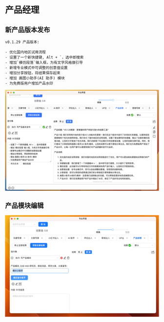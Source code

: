 # 产品经理

## 新产品版本发布

```text
v0.1.29 产品版本:

- 优化国内地区试用流程
- 设置了一个新快捷键, Alt + `，选中即搜索
- 增加`模仿段落`输入框，为有文字风格做引导
- 新增专业模式中可调整的创意值设置
- 增加分享按钮，将结果保存起来
- 增加 画图小助手(AI 助手) 模块
- 为免费版用户增加产品水印
```

![](./img/14-product-manager/2023-09-28-img-1-WX20230928-105433@2x.png)

## 产品模块编辑

![](./img/14-product-manager/2023-09-29-img-8-release-v0.1.29-feature-4.gif)
